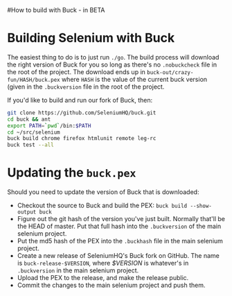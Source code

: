 #How to build with Buck - in BETA

# Building Selenium with Buck

The easiest thing to do is to just run `./go`. The build process will download the right version of Buck for you so long as there's no `.nobuckcheck` file in the root of the project. The download ends up in `buck-out/crazy-fun/HASH/buck.pex` where `HASH` is the value of the current buck version (given in the `.buckversion` file in the root of the project.

If you'd like to build and run our fork of Buck, then:

```sh
git clone https://github.com/SeleniumHQ/buck.git
cd buck && ant
export PATH=`pwd`/bin:$PATH
cd ~/src/selenium 
buck build chrome firefox htmlunit remote leg-rc
buck test --all
```


# Updating the `buck.pex`

Should you need to update the version of Buck that is downloaded:

* Checkout the source to Buck and build the PEX: `buck build --show-output buck`
* Figure out the git hash of the version you've just built. Normally that'll be the HEAD of master. Put that full hash into the `.buckversion` of the main selenium project.
* Put the md5 hash of the PEX into the `.buckhash` file in the main selenium project.
* Create a new release of SeleniumHQ's Buck fork on GitHub. The name is `buck-release-$VERSION`, where <var>$VERSION</var> is whatever's in `.buckversion` in the main selenium project.
* Upload the PEX to the release, and make the release public.
* Commit the changes to the main selenium project and push them.